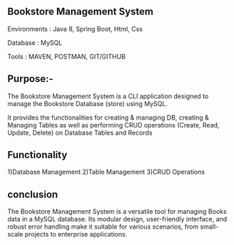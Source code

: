 Bookstore Management System
---------------------------

Environments	: Java 8, Spring Boot, Html, Css

Database	: MySQL 

Tools		: MAVEN, POSTMAN, GIT/GITHUB

Purpose:-
---------

The Bookstore Management System is a CLI application designed to manage the Bookstore Database (store) using MySQL.

It provides the functionalities for creating & managing DB, creating & Managing Tables
as well as performing CRUD operations (Create, Read, Update, Delete) on Database Tables and Records


Functionality
--------------
1)Database Management
2)Table Management
3)CRUD Operations

conclusion
-----------

The Bookstore Management System is a versatile tool for managing Books data in a MySQL database.
Its modular design, user-friendly interface, and robust error handling make it suitable for
various scenarios, from small-scale projects to enterprise applications.









